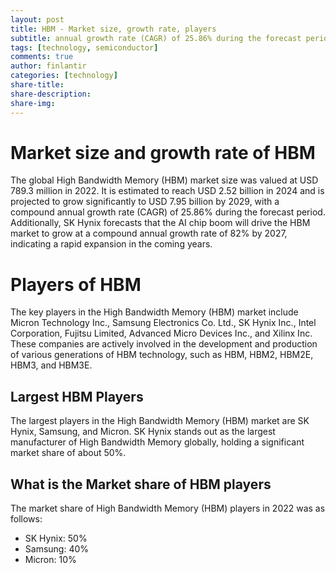 ```yaml
---
layout: post
title: HBM - Market size, growth rate, players
subtitle: annual growth rate (CAGR) of 25.86% during the forecast period
tags: [technology, semiconductor]
comments: true
author: finlantir
categories: [technology]
share-title:
share-description:
share-img:
---
```



# Market size and growth rate of HBM
The global High Bandwidth Memory (HBM) market size was valued at USD 789.3 million in 2022. It is estimated to reach USD 2.52 billion in 2024 and is projected to grow significantly to USD 7.95 billion by 2029, with a compound annual growth rate (CAGR) of 25.86% during the forecast period. Additionally, SK Hynix forecasts that the AI chip boom will drive the HBM market to grow at a compound annual growth rate of 82% by 2027, indicating a rapid expansion in the coming years.


# Players of HBM
The key players in the High Bandwidth Memory (HBM) market include Micron Technology Inc., Samsung Electronics Co. Ltd., SK Hynix Inc., Intel Corporation, Fujitsu Limited, Advanced Micro Devices Inc., and Xilinx Inc. These companies are actively involved in the development and production of various generations of HBM technology, such as HBM, HBM2, HBM2E, HBM3, and HBM3E. 


## Largest HBM Players
The largest players in the High Bandwidth Memory (HBM) market are SK Hynix, Samsung, and Micron. SK Hynix stands out as the largest manufacturer of High Bandwidth Memory globally, holding a significant market share of about 50%.


## What is the Market share of HBM players
The market share of High Bandwidth Memory (HBM) players in 2022 was as follows:
- SK Hynix: 50%
- Samsung: 40%
- Micron: 10%